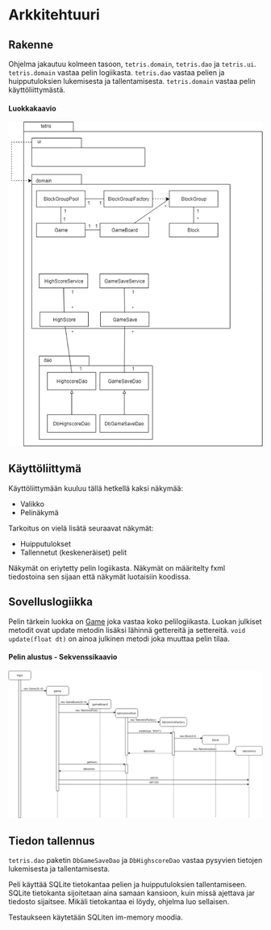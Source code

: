 # Arkkitehtuuri

## Rakenne

Ohjelma jakautuu kolmeen tasoon, `tetris.domain`, `tetris.dao` ja `tetris.ui`. `tetris.domain` vastaa pelin logiikasta. `tetris.dao` vastaa pelien ja huipputuloksien lukemisesta ja tallentamisesta. `tetris.domain` vastaa pelin käyttöliittymästä.

#### Luokkakaavio

<img src="kuvat/luokkakaavio.png">

## Käyttöliittymä

Käyttöliittymään kuuluu tällä hetkellä kaksi näkymää:
* Valikko
* Pelinäkymä

Tarkoitus on vielä lisätä seuraavat näkymät:

* Huipputulokset
* Tallennetut (keskeneräiset) pelit

Näkymät on eriytetty pelin logiikasta. Näkymät on määritelty fxml tiedostoina sen sijaan että näkymät luotaisiin koodissa.

## Sovelluslogiikka

Pelin tärkein luokka on [Game](../../../tree/master/Tetris/src/main/java/tetris/domain/Game.java) joka vastaa koko pelilogiikasta. Luokan julkiset metodit ovat update metodin lisäksi lähinnä gettereitä ja settereitä. `void update(float dt)` on ainoa julkinen metodi joka muuttaa pelin tilaa.

#### Pelin alustus - Sekvenssikaavio
<img src="kuvat/sekvenssikaavio1.png">

## Tiedon tallennus

`tetris.dao` paketin `DbGameSaveDao` ja `DbHighscoreDao` vastaa pysyvien tietojen lukemisesta ja tallentamisesta.

Peli käyttää SQLite tietokantaa pelien ja huipputuloksien tallentamiseen. SQLite tietokanta sijoitetaan aina samaan kansioon, kuin missä ajettava jar tiedosto sijaitsee. Mikäli tietokantaa ei löydy, ohjelma luo sellaisen.

Testaukseen käytetään SQLiten im-memory moodia.

